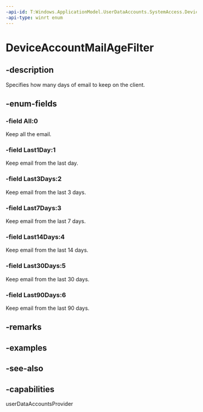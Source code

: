 ```yaml
---
-api-id: T:Windows.ApplicationModel.UserDataAccounts.SystemAccess.DeviceAccountMailAgeFilter
-api-type: winrt enum
---
```


<!-- Enumeration syntax
public enum Windows.ApplicationModel.UserDataAccounts.SystemAccess.DeviceAccountMailAgeFilter : int
-->

# DeviceAccountMailAgeFilter

## -description
Specifies how many days of email to keep on the client.

## -enum-fields
### -field All:0
Keep all the email.

### -field Last1Day:1
Keep email from the last day.

### -field Last3Days:2
Keep email from the last 3 days.

### -field Last7Days:3
Keep email from the last 7 days.

### -field Last14Days:4
Keep email from the last 14 days.

### -field Last30Days:5
Keep email from the last 30 days.

### -field Last90Days:6
Keep email from the last 90 days.


## -remarks

## -examples

## -see-also


## -capabilities
userDataAccountsProvider
